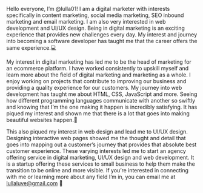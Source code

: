 Hello everyone, I’m @lulla01! I am a digital marketer with interests specifically in content marketing, social media marketing, SEO inbound marketing and email marketing. I am also very interested in web development and UI/UX design. Being in digital marketing is an exciting experience that provides new challenges every day. My interest and journey into becoming a software developer has taught me that the career offers the same experience.💻

My interest in digital marketing has led me to be the head of marketing for an ecommerce platform. I have worked consistently to upskill myself and learn more about the field of digital marketing and marketing as a whole. I enjoy working on projects that contribute to improving our business and providing a quality experience for our customers. 
My journey into web development has taught me about HTML, CSS, JavaScript and more. Seeing how different programming languages communicate with another so swiftly and knowing that I’m the one making it happen is incredibly satisfying. It has piqued my interest and shown me that there is a lot that goes into making beautiful websites happen.📱

This also piqued my interest in web design and lead me to UI/UX design. Designing interactive web pages showed me the thought and detail that goes into mapping out a customer’s journey that provides that absolute best customer experience.
These varying interests led me to start an agency offering service in digital marketing, UI/UX design and web development. It is a startup offering these services to small business to help them make the transition to be online and more visible.
If you’re interested in connecting with me or learning more about any field I’m in, you can email me at lullaluve@gmail.com 💛

